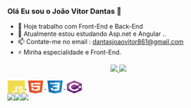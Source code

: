 ### Olá Eu sou o João Vitor Dantas 👋


- 🔭 Hoje trabalho com Front-End e Back-End
- 🌱 Atualmente estou estudando Asp.net e Angular ..
- 📫 Contate-me no email : dantasjoaovitor861@gmail.com
- ⚡ Minha especialidade e Front-End.

<div align="center">
  <a href="https://github.com/JoaoDantas13">
  <img height="180em" src="https://github-readme-stats.vercel.app/api?username=JoaoDantas13&show_icons=true&theme=dark&include_all_commits=true&count_private=true"/>
    <img height="180em" src="https://github-readme-stats.vercel.app/api/top-langs/?username=JoaoDantas13&layout=compact&langs_count=16&theme=dark"/>
</div>

<div style="display: inline_block"><br>
  <img align="center" alt="Joao-Js" height="30" width="40" src="https://raw.githubusercontent.com/devicons/devicon/master/icons/javascript/javascript-plain.svg">
  <img align="center" alt="Joao-HTML" height="30" width="40" src="https://raw.githubusercontent.com/devicons/devicon/master/icons/html5/html5-original.svg">
  <img align="center" alt="Joao-CSS" height="30" width="40" src="https://raw.githubusercontent.com/devicons/devicon/master/icons/css3/css3-original.svg">
  <img align="center" alt="Joao-Csharp" height="30" width="40" src="https://raw.githubusercontent.com/devicons/devicon/master/icons/csharp/csharp-original.svg">
</div>

<div style="display: flex"> 
  <a href="https://instagram.com/Joao.dantas1" target="_blank"><img src="https://img.shields.io/badge/-Instagram-%23E4405F?style=for-the-badge&logo=instagram&logoColor=white" target="_blank"></a>
  <a href = "mailto:dantasjoaovitor861@gmail.com"><img src="https://img.shields.io/badge/-Gmail-%23333?style=for-the-badge&logo=gmail&logoColor=white" target="_blank"></a>
  <a href="https://www.linkedin.com/in/joão-vitor-dantas-9681751ab/" target="_blank"><img src="https://img.shields.io/badge/-LinkedIn-%230077B5?style=for-the-badge&logo=linkedin&logoColor=white" target="_blank"></a>  
</div>

